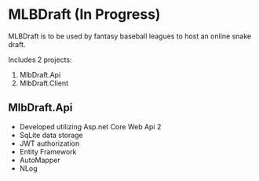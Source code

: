 # MLBDraft (In Progress) #

MLBDraft is to be used by fantasy baseball leagues to host an online snake draft.

Includes 2 projects:
 1. MlbDraft.Api
 2. MlbDraft.Client

## MlbDraft.Api ##
 * Developed utilizing Asp.net Core Web Api 2
 * SqLite data storage
 * JWT authorization
 * Entity Framework
 * AutoMapper
 * NLog
